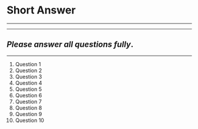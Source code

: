 <!-- Headings -->
# Short Answer
<!-- Strikethrough -->
---
---
<!-- Italics -->
## *Please answer all questions fully*.

---

<!-- OL -->
1. Question 1
2. Question 2
3. Question 3
4. Question 4
5. Question 5
6. Question 6
7. Question 7
8. Question 8
9. Question 9
10. Question 10






